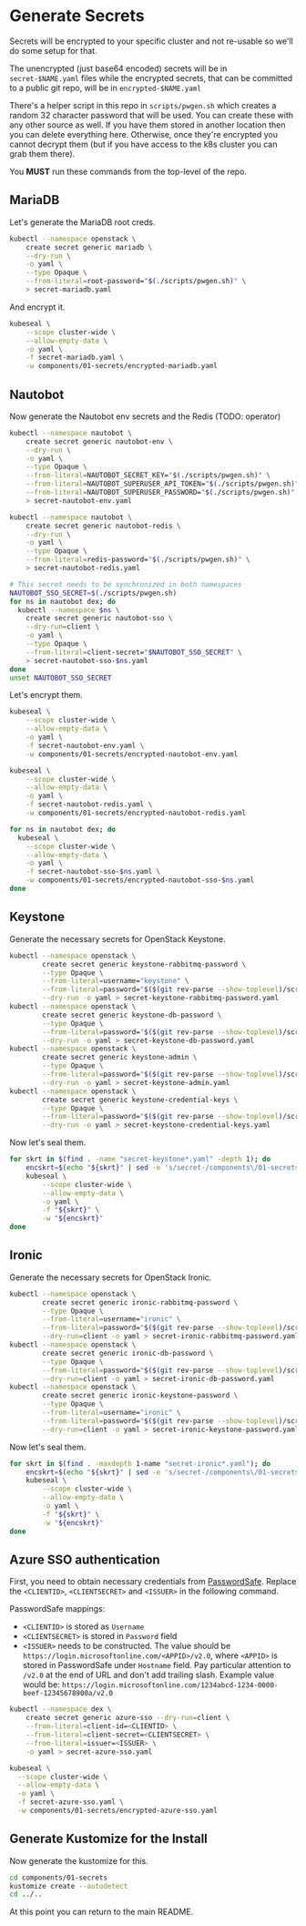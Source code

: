 # Generate Secrets

Secrets will be encrypted to your specific cluster and not re-usable so we'll do some setup for that.

The unencrypted (just base64 encoded) secrets will be in `secret-$NAME.yaml` files while the
encrypted secrets, that can be committed to a public git repo, will be in `encrypted-$NAME.yaml`

There's a helper script in this repo in `scripts/pwgen.sh` which creates a random 32 character password
that will be used. You can create these with any other source as well. If you have them stored in
another location then you can delete everything here. Otherwise, once they're encrypted you cannot
decrypt them (but if you have access to the k8s cluster you can grab them there).

You **MUST** run these commands from the top-level of the repo.

## MariaDB

Let's generate the MariaDB root creds.

```bash
kubectl --namespace openstack \
    create secret generic mariadb \
    --dry-run \
    -o yaml \
    --type Opaque \
    --from-literal=root-password="$(./scripts/pwgen.sh)" \
    > secret-mariadb.yaml
```

And encrypt it.

```bash
kubeseal \
    --scope cluster-wide \
    --allow-empty-data \
    -o yaml \
    -f secret-mariadb.yaml \
    -w components/01-secrets/encrypted-mariadb.yaml
```

## Nautobot

Now generate the Nautobot env secrets and the Redis (TODO: operator)

```bash
kubectl --namespace nautobot \
    create secret generic nautobot-env \
    --dry-run \
    -o yaml \
    --type Opaque \
    --from-literal=NAUTOBOT_SECRET_KEY="$(./scripts/pwgen.sh)" \
    --from-literal=NAUTOBOT_SUPERUSER_API_TOKEN="$(./scripts/pwgen.sh)" \
    --from-literal=NAUTOBOT_SUPERUSER_PASSWORD="$(./scripts/pwgen.sh)" \
    > secret-nautobot-env.yaml

kubectl --namespace nautobot \
    create secret generic nautobot-redis \
    --dry-run \
    -o yaml \
    --type Opaque \
    --from-literal=redis-password="$(./scripts/pwgen.sh)" \
    > secret-nautobot-redis.yaml
```

```bash
# This secret needs to be synchronized in both namespaces
NAUTOBOT_SSO_SECRET=$(./scripts/pwgen.sh)
for ns in nautobot dex; do
  kubectl --namespace $ns \
    create secret generic nautobot-sso \
    --dry-run=client \
    -o yaml \
    --type Opaque \
    --from-literal=client-secret="$NAUTOBOT_SSO_SECRET" \
    > secret-nautobot-sso-$ns.yaml
done
unset NAUTOBOT_SSO_SECRET
```

Let's encrypt them.

```bash
kubeseal \
    --scope cluster-wide \
    --allow-empty-data \
    -o yaml \
    -f secret-nautobot-env.yaml \
    -w components/01-secrets/encrypted-nautobot-env.yaml

kubeseal \
    --scope cluster-wide \
    --allow-empty-data \
    -o yaml \
    -f secret-nautobot-redis.yaml \
    -w components/01-secrets/encrypted-nautobot-redis.yaml

for ns in nautobot dex; do
  kubeseal \
    --scope cluster-wide \
    --allow-empty-data \
    -o yaml \
    -f secret-nautobot-sso-$ns.yaml \
    -w components/01-secrets/encrypted-nautobot-sso-$ns.yaml
done
```

## Keystone

Generate the necessary secrets for OpenStack Keystone.

```bash
kubectl --namespace openstack \
        create secret generic keystone-rabbitmq-password \
        --type Opaque \
        --from-literal=username="keystone" \
        --from-literal=password="$($(git rev-parse --show-toplevel)/scripts/pwgen.sh)" \
        --dry-run -o yaml > secret-keystone-rabbitmq-password.yaml
kubectl --namespace openstack \
        create secret generic keystone-db-password \
        --type Opaque \
        --from-literal=password="$($(git rev-parse --show-toplevel)/scripts/pwgen.sh)" \
        --dry-run -o yaml > secret-keystone-db-password.yaml
kubectl --namespace openstack \
        create secret generic keystone-admin \
        --type Opaque \
        --from-literal=password="$($(git rev-parse --show-toplevel)/scripts/pwgen.sh)" \
        --dry-run -o yaml > secret-keystone-admin.yaml
kubectl --namespace openstack \
        create secret generic keystone-credential-keys \
        --type Opaque \
        --from-literal=password="$($(git rev-parse --show-toplevel)/scripts/pwgen.sh)" \
        --dry-run -o yaml > secret-keystone-credential-keys.yaml
```

Now let's seal them.

```bash
for skrt in $(find . -name "secret-keystone*.yaml" -depth 1); do
    encskrt=$(echo "${skrt}" | sed -e 's/secret-/components\/01-secrets\/encrypted-/')
    kubeseal \
        --scope cluster-wide \
        --allow-empty-data \
        -o yaml \
        -f "${skrt}" \
        -w "${encskrt}"
done
```

## Ironic

Generate the necessary secrets for OpenStack Ironic.

```bash
kubectl --namespace openstack \
        create secret generic ironic-rabbitmq-password \
        --type Opaque \
        --from-literal=username="ironic" \
        --from-literal=password="$($(git rev-parse --show-toplevel)/scripts/pwgen.sh)" \
        --dry-run=client -o yaml > secret-ironic-rabbitmq-password.yaml
kubectl --namespace openstack \
        create secret generic ironic-db-password \
        --type Opaque \
        --from-literal=password="$($(git rev-parse --show-toplevel)/scripts/pwgen.sh)" \
        --dry-run=client -o yaml > secret-ironic-db-password.yaml
kubectl --namespace openstack \
        create secret generic ironic-keystone-password \
        --type Opaque \
        --from-literal=username="ironic" \
        --from-literal=password="$($(git rev-parse --show-toplevel)/scripts/pwgen.sh)" \
        --dry-run=client -o yaml > secret-ironic-keystone-password.yaml
```

Now let's seal them.

```bash
for skrt in $(find . -maxdepth 1-name "secret-ironic*.yaml"); do
    encskrt=$(echo "${skrt}" | sed -e 's/secret-/components\/01-secrets\/encrypted-/')
    kubeseal \
        --scope cluster-wide \
        --allow-empty-data \
        -o yaml \
        -f "${skrt}" \
        -w "${encskrt}"
done

```
## Azure SSO authentication

First, you need to obtain necessary credentials from [PasswordSafe](https://passwordsafe.corp.rackspace.com/projects/37639/credentials/329301/). Replace the `<CLIENTID>`, `<CLIENTSECRET>` and `<ISSUER>` in the following command.

PasswordSafe mappings:
- `<CLIENTID>` is stored as `Username`
- `<CLIENTSECRET>` is stored in `Password` field
- `<ISSUER>` needs to be constructed. The value should be `https://login.microsoftonline.com/<APPID>/v2.0`, where `<APPID>` is stored in PasswordSafe under `Hostname` field. Pay particular attention to `/v2.0` at the end of URL and don't add trailing slash. Example value would be: `https://login.microsoftonline.com/1234abcd-1234-0000-beef-12345678900a/v2.0`

```bash
kubectl --namespace dex \
    create secret generic azure-sso --dry-run=client \
    --from-literal=client-id=<CLIENTID> \
    --from-literal=client-secret=<CLIENTSECRET> \
    --from-literal=issuer=<ISSUER> \
    -o yaml > secret-azure-sso.yaml

kubeseal \
  --scope cluster-wide \
  --allow-empty-data \
  -o yaml \
  -f secret-azure-sso.yaml \
  -w components/01-secrets/encrypted-azure-sso.yaml
```

## Generate Kustomize for the Install

Now generate the kustomize for this.

```bash
cd components/01-secrets
kustomize create --autodetect
cd ../..
```

At this point you can return to the main README.
